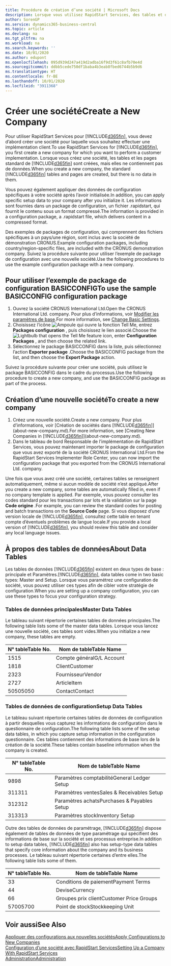 ```yaml
---
title: Procédure de création d’une société | Microsoft Docs
description: Lorsque vous utilisez RapidStart Services, des tables et des pages sont créées, mais elles ne contiennent pas de données.
author: SorenGP
ms.service: dynamics365-business-central
ms.topic: article
ms.devlang: na
ms.tgt_pltfrm: na
ms.workload: na
ms.search.keywords: ''
ms.date: 10/01/2020
ms.author: edupont
ms.openlocfilehash: 095d939d247a419d2adba16f9d3f61c8afb70e4d
ms.sourcegitcommit: ddbb5cede750df1baba4b3eab8fbed6744b5b9d6
ms.translationtype: HT
ms.contentlocale: fr-BE
ms.lasthandoff: 10/01/2020
ms.locfileid: "3911368"
---
```

# <a name="create-a-new-company"></a><span data-ttu-id="0079a-103">Créer une société</span><span class="sxs-lookup"><span data-stu-id="0079a-103">Create a New Company</span></span>
<span data-ttu-id="0079a-104">Pour utiliser RapidStart Services pour [!INCLUDE[d365fin](includes/d365fin_md.md)], vous devez d’abord créer une société pour laquelle vous souhaitez effectuer une implémentation client.</span><span class="sxs-lookup"><span data-stu-id="0079a-104">To use RapidStart Services for [!INCLUDE[d365fin](includes/d365fin_md.md)], you first create a new company for which you want to perform a customer implementation.</span></span> <span data-ttu-id="0079a-105">Lorsque vous créez une société, les tables et les pages standard de [!INCLUDE[d365fin](includes/d365fin_md.md)] sont créées, mais elles ne contiennent pas de données.</span><span class="sxs-lookup"><span data-stu-id="0079a-105">When you create a new company, the standard [!INCLUDE[d365fin](includes/d365fin_md.md)] tables and pages are created, but there is no data in them.</span></span>

<span data-ttu-id="0079a-106">Vous pouvez également appliquer des données de configuration spécifiques à votre société après l’avoir initialisée.</span><span class="sxs-lookup"><span data-stu-id="0079a-106">In addition, you can apply specific setup data to your company after you initialize it.</span></span> <span data-ttu-id="0079a-107">Les informations sont fournies dans un package de configuration, un fichier .rapidstart, qui fournit le contenu sous un format compressé.</span><span class="sxs-lookup"><span data-stu-id="0079a-107">The information is provided in a configuration package, a .rapidstart file, which delivers content in a compressed format.</span></span>  

<span data-ttu-id="0079a-108">Des exemples de packages de configuration, qui comprennent des fichiers spécifiques à un pays/une région, sont inclus avec la société de démonstration CRONUS.</span><span class="sxs-lookup"><span data-stu-id="0079a-108">Example configuration packages, including country/region-specific files, are included with the CRONUS demonstration company.</span></span> <span data-ttu-id="0079a-109">Suivez la procédure suivante pour utiliser l’exemple de package de configuration avec une nouvelle société.</span><span class="sxs-lookup"><span data-stu-id="0079a-109">Use the following procedures to use the example configuration package with a new company.</span></span>  

## <a name="to-use-the-sample-basicconfig-configuration-package"></a><span data-ttu-id="0079a-110">Pour utiliser l’exemple de package de configuration BASICCONFIG</span><span class="sxs-lookup"><span data-stu-id="0079a-110">To use the sample BASICCONFIG configuration package</span></span>  
1. <span data-ttu-id="0079a-111">Ouvrez la société CRONUS International Ltd.</span><span class="sxs-lookup"><span data-stu-id="0079a-111">Open the CRONUS International Ltd. company.</span></span> <span data-ttu-id="0079a-112">Pour plus d’informations, voir [Modifier les paramètres de base](ui-change-basic-settings.md).</span><span class="sxs-lookup"><span data-stu-id="0079a-112">For more information, see [Change Basic Settings](ui-change-basic-settings.md).</span></span>
2. <span data-ttu-id="0079a-113">Choisissez l’icône ![Ampoule qui ouvre la fonction Tell Me](media/ui-search/search_small.png "Dites-moi ce que vous voulez faire"), entrez **Packages configuration** , puis choisissez le lien associé.</span><span class="sxs-lookup"><span data-stu-id="0079a-113">Choose the ![Lightbulb that opens the Tell Me feature](media/ui-search/search_small.png "Tell me what you want to do") icon, enter **Configuration Packages** , and then choose the related link.</span></span>  
3. <span data-ttu-id="0079a-114">Sélectionnez le package BASICCONFIG dans la liste, puis sélectionnez l’action **Exporter package** .</span><span class="sxs-lookup"><span data-stu-id="0079a-114">Choose the BASICCONFIG package from the list, and then choose the **Export Package** action.</span></span>  

<span data-ttu-id="0079a-115">Suivez la procédure suivante pour créer une société, puis utilisez le package BASICCONFIG dans le cadre du processus.</span><span class="sxs-lookup"><span data-stu-id="0079a-115">Use the following procedure to create a new company, and use the BASICCONFIG package as part of the process.</span></span>  

## <a name="to-create-a-new-company"></a><span data-ttu-id="0079a-116">Création d’une nouvelle société</span><span class="sxs-lookup"><span data-stu-id="0079a-116">To create a new company</span></span>  
1. <span data-ttu-id="0079a-117">Créez une nouvelle société.</span><span class="sxs-lookup"><span data-stu-id="0079a-117">Create a new company.</span></span> <span data-ttu-id="0079a-118">Pour plus d’informations, voir [Création de sociétés dans [!INCLUDE[d365fin](includes/d365fin_md.md)]](about-new-company.md).</span><span class="sxs-lookup"><span data-stu-id="0079a-118">For more information, see [Creating New Companies in [!INCLUDE[d365fin](includes/d365fin_md.md)]](about-new-company.md).</span></span>
2. <span data-ttu-id="0079a-119">Dans le tableau de bord Responsable de l’implémentation de RapidStart Services, vous pouvez maintenant importer le package de configuration que vous avez exporté de la société CRONUS International Ltd.</span><span class="sxs-lookup"><span data-stu-id="0079a-119">From the RapidStart Services Implementer Role Center, you can now import the configuration package that you exported from the CRONUS International Ltd. company.</span></span>

<span data-ttu-id="0079a-120">Une fois que vous avez créé une société, certaines tables se renseignent automatiquement, même si aucun modèle de société n’est appliqué.</span><span class="sxs-lookup"><span data-stu-id="0079a-120">After you create a new company, some tables are automatically filled in, even if no company template is applied.</span></span> <span data-ttu-id="0079a-121">Par exemple, vous pouvez consulter les codes standard pour les transactions par lots et la validation sur la page **Code origine** .</span><span class="sxs-lookup"><span data-stu-id="0079a-121">For example, you can review the standard codes for posting and batch transactions on the **Source Code** page.</span></span> <span data-ttu-id="0079a-122">Si vous disposez d’une version locale de [!INCLUDE[d365fin](includes/d365fin_md.md)], consultez cette table en tenant compte d’éventuels problèmes de langue locale.</span><span class="sxs-lookup"><span data-stu-id="0079a-122">If you provide a local version of [!INCLUDE[d365fin](includes/d365fin_md.md)], you should review this table and consider any local language issues.</span></span>

## <a name="about-data-tables"></a><span data-ttu-id="0079a-123">À propos des tables de données</span><span class="sxs-lookup"><span data-stu-id="0079a-123">About Data Tables</span></span>
<span data-ttu-id="0079a-124">Les tables de données [!INCLUDE[d365fin](includes/d365fin_md.md)] existent en deux types de base : principale et Paramètres.</span><span class="sxs-lookup"><span data-stu-id="0079a-124">[!INCLUDE[d365fin](includes/d365fin_md.md)], data tables come in two basic types: Master and Setup.</span></span> <span data-ttu-id="0079a-125">Lorsque vous paramétrez une configuration de société, vous pouvez utiliser ces types afin de cibler votre stratégie de configuration.</span><span class="sxs-lookup"><span data-stu-id="0079a-125">When you are setting up a company configuration, you can use these types to focus your configuration strategy.</span></span>  

### <a name="master-data-tables"></a><span data-ttu-id="0079a-126">Tables de données principales</span><span class="sxs-lookup"><span data-stu-id="0079a-126">Master Data Tables</span></span>  
<span data-ttu-id="0079a-127">Le tableau suivant répertorie certaines tables de données principales.</span><span class="sxs-lookup"><span data-stu-id="0079a-127">The following table lists some of the master data tables.</span></span> <span data-ttu-id="0079a-128">Lorsque vous lancez une nouvelle société, ces tables sont vides.</span><span class="sxs-lookup"><span data-stu-id="0079a-128">When you initialize a new company, these tables are empty.</span></span>  

|<span data-ttu-id="0079a-129">N° table</span><span class="sxs-lookup"><span data-stu-id="0079a-129">Table No.</span></span>|<span data-ttu-id="0079a-130">Nom de table</span><span class="sxs-lookup"><span data-stu-id="0079a-130">Table Name</span></span>|  
|-------------------|--------------------|  
|<span data-ttu-id="0079a-131">15</span><span class="sxs-lookup"><span data-stu-id="0079a-131">15</span></span>|<span data-ttu-id="0079a-132">Compte général</span><span class="sxs-lookup"><span data-stu-id="0079a-132">G/L Account</span></span>|  
|<span data-ttu-id="0079a-133">18</span><span class="sxs-lookup"><span data-stu-id="0079a-133">18</span></span>|<span data-ttu-id="0079a-134">Client</span><span class="sxs-lookup"><span data-stu-id="0079a-134">Customer</span></span>|  
|<span data-ttu-id="0079a-135">23</span><span class="sxs-lookup"><span data-stu-id="0079a-135">23</span></span>|<span data-ttu-id="0079a-136">Fournisseur</span><span class="sxs-lookup"><span data-stu-id="0079a-136">Vendor</span></span>|  
|<span data-ttu-id="0079a-137">27</span><span class="sxs-lookup"><span data-stu-id="0079a-137">27</span></span>|<span data-ttu-id="0079a-138">Article</span><span class="sxs-lookup"><span data-stu-id="0079a-138">Item</span></span>|  
|<span data-ttu-id="0079a-139">5050</span><span class="sxs-lookup"><span data-stu-id="0079a-139">5050</span></span>|<span data-ttu-id="0079a-140">Contact</span><span class="sxs-lookup"><span data-stu-id="0079a-140">Contact</span></span>|  

### <a name="setup-data-tables"></a><span data-ttu-id="0079a-141">Tables de données de configuration</span><span class="sxs-lookup"><span data-stu-id="0079a-141">Setup Data Tables</span></span>  
<span data-ttu-id="0079a-142">Le tableau suivant répertorie certaines tables de données de configuration à partir desquelles vous capturez les informations de configuration dans le questionnaire de configuration.</span><span class="sxs-lookup"><span data-stu-id="0079a-142">The following table lists some of the setup data tables, in which you capture setup information in the configuration questionnaire.</span></span> <span data-ttu-id="0079a-143">Ces tables contiennent des informations de base lors de la création de la société.</span><span class="sxs-lookup"><span data-stu-id="0079a-143">These tables contain baseline information when the company is created.</span></span>  

|<span data-ttu-id="0079a-144">N° table</span><span class="sxs-lookup"><span data-stu-id="0079a-144">Table No.</span></span>|<span data-ttu-id="0079a-145">Nom de table</span><span class="sxs-lookup"><span data-stu-id="0079a-145">Table Name</span></span>|  
|-------------------|--------------------|  
|<span data-ttu-id="0079a-146">98</span><span class="sxs-lookup"><span data-stu-id="0079a-146">98</span></span>|<span data-ttu-id="0079a-147">Paramètres comptabilité</span><span class="sxs-lookup"><span data-stu-id="0079a-147">General Ledger Setup</span></span>|  
|<span data-ttu-id="0079a-148">311</span><span class="sxs-lookup"><span data-stu-id="0079a-148">311</span></span>|<span data-ttu-id="0079a-149">Paramètres ventes</span><span class="sxs-lookup"><span data-stu-id="0079a-149">Sales & Receivables Setup</span></span>|  
|<span data-ttu-id="0079a-150">312</span><span class="sxs-lookup"><span data-stu-id="0079a-150">312</span></span>|<span data-ttu-id="0079a-151">Paramètres achats</span><span class="sxs-lookup"><span data-stu-id="0079a-151">Purchases & Payables Setup</span></span>|  
|<span data-ttu-id="0079a-152">313</span><span class="sxs-lookup"><span data-stu-id="0079a-152">313</span></span>|<span data-ttu-id="0079a-153">Paramètres stock</span><span class="sxs-lookup"><span data-stu-id="0079a-153">Inventory Setup</span></span>|  

<span data-ttu-id="0079a-154">Outre des tables de données de paramétrage, [!INCLUDE[d365fin](includes/d365fin_md.md)] dispose également de tables de données de type paramétrage qui spécifient des informations de base sur la société et ses processus entreprise.</span><span class="sxs-lookup"><span data-stu-id="0079a-154">In addition to setup data tables, [!INCLUDE[d365fin](includes/d365fin_md.md)] also has setup-type data tables that specify core information about the company and its business processes.</span></span> <span data-ttu-id="0079a-155">Le tableau suivant répertorie certaines d’entre elles.</span><span class="sxs-lookup"><span data-stu-id="0079a-155">The following table lists some of them.</span></span>  

|<span data-ttu-id="0079a-156">N° table</span><span class="sxs-lookup"><span data-stu-id="0079a-156">Table No.</span></span>|<span data-ttu-id="0079a-157">Nom de table</span><span class="sxs-lookup"><span data-stu-id="0079a-157">Table Name</span></span>|  
|-------------------|--------------------|  
|<span data-ttu-id="0079a-158">3</span><span class="sxs-lookup"><span data-stu-id="0079a-158">3</span></span>|<span data-ttu-id="0079a-159">Conditions de paiement</span><span class="sxs-lookup"><span data-stu-id="0079a-159">Payment Terms</span></span>|  
|<span data-ttu-id="0079a-160">4</span><span class="sxs-lookup"><span data-stu-id="0079a-160">4</span></span>|<span data-ttu-id="0079a-161">Devise</span><span class="sxs-lookup"><span data-stu-id="0079a-161">Currency</span></span>|  
|<span data-ttu-id="0079a-162">6</span><span class="sxs-lookup"><span data-stu-id="0079a-162">6</span></span>|<span data-ttu-id="0079a-163">Groupes prix client</span><span class="sxs-lookup"><span data-stu-id="0079a-163">Customer Price Groups</span></span>|  
|<span data-ttu-id="0079a-164">5700</span><span class="sxs-lookup"><span data-stu-id="0079a-164">5700</span></span>|<span data-ttu-id="0079a-165">Point de stock</span><span class="sxs-lookup"><span data-stu-id="0079a-165">Stockkeeping Unit</span></span>|

  

## <a name="see-also"></a><span data-ttu-id="0079a-166">Voir aussi</span><span class="sxs-lookup"><span data-stu-id="0079a-166">See Also</span></span>  
[<span data-ttu-id="0079a-167">Appliquer des configurations aux nouvelles sociétés</span><span class="sxs-lookup"><span data-stu-id="0079a-167">Apply Configurations to New Companies</span></span>](admin-apply-configuration-to-new-companies.md)  
[<span data-ttu-id="0079a-168">Configuration d’une société avec RapidStart Services</span><span class="sxs-lookup"><span data-stu-id="0079a-168">Setting Up a Company With RapidStart Services</span></span>](admin-set-up-a-company-with-rapidstart.md)  
[<span data-ttu-id="0079a-169">Administration</span><span class="sxs-lookup"><span data-stu-id="0079a-169">Administration</span></span>](admin-setup-and-administration.md)

